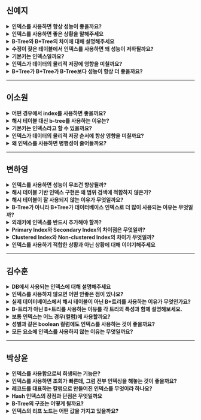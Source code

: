 ## 신예지

<details>
<summary><strong>인덱스를 사용하면 항상 성능이 좋을까요?</strong></summary>

- X

- **INSERT, UPDATE, DELETE 성능 저하**
INDEX 를 생성하게 되면 INSERT, DELETE, UPDATE 쿼리문을 실행할 때 별도의 과정이 추가적으로 발생합니다. INSERT 의 경우 INDEX 에 대한 데이터도 추가해야 하므로 그만큼 성능에 손실이 따릅니다. DELETE 의 경우 INDEX 에 존재하는 값은 삭제하지 않고 사용 안한다는 표시로 남게 됩니다. 따라서 인덱스에서 삭제된 공간이 비효율적으로 관리될 가능성이 있습니다.
- **데이터 특성에 따라 인덱스가 오히려 비효율적일 수 있음**
남/녀 두 가지 값만 존재 → 인덱스를 검색해도 결국 테이블을 다시 조회해야 함(디스크 I/O 증가)

<br>

### **2. 데이터 특성에 따라 인덱스가 비효율적일 수 있음**
- 예를 들어, **성별(남/녀)과 같이 값의 종류가 적은 컬럼**은  
  **인덱스를 검색해도 결국 테이블을 다시 조회해야 하므로 성능이 저하**될 수 있다.  
</details>

<details>
<summary><strong>인덱스를 사용하면 좋은 상황을 말해주세요</strong></summary>

- `WHERE` 절에서 **자주 사용되는 컬럼**  
- **외래키(Foreign Key)가 사용되는 컬럼**  
- `JOIN`에 **자주 사용되는 컬럼**  
</details>

<details>
<summary><strong>B-Tree와 B+Tree의 차이에 대해 설명해주세요</strong></summary>

B-Tree는 내부 노드와 리프 노드에 데이터를 저장하여 검색이 빠르지만, 범위 검색(순차 검색)에 비효율적입니다. 
B+Tree는 리프 노드에만 데이터를 저장하고, 내부 노드는 탐색을 위한 키와 포인터만 유지하여 범위 검색에 최적화되어 있습니다.
</details>

<details>
<summary><strong>수정이 잦은 테이블에서 인덱스를 사용하면 왜 성능이 저하될까요?</strong></summary>

인덱스에는 UPDATE 작업이 따로 없습니다. 

인덱스를 제거하지 않고 '**사용하지 않음**'으로 남겨둔 후 새로운 인덱스를 추가하기 때문에 수정 작업이 많은 경우 2배의 작업이 소요되고 데이터에 비해 과도하게 인덱스 커집니다.

수정이 잦으면 인덱스 트리가 계속 변경되어 유지 비용이 증가하고, 페이지 분할(Split)과 병합(Merge)로 인해 추가적인 성능 저하가 발생할 수 있습니다.
</details>

<details>
<summary><strong>기본키는 인덱스일까요?</strong></summary>

기본키는 인덱스가 될 수 있지만, 기본키가 반드시 인덱스인 것은 아닙니다. 
하지만 일반적으로 기본키 열에는 인덱스가 자동으로 생성되어 기본키의 고유성과 검색성능을 보장하는데 사용됩니다.
</details>

<details>
<summary><strong>인덱스가 데이터의 물리적 저장에 영향을 미칠까요?</strong></summary>

- **클러스터형 인덱스(Clustered Index)**: 인덱스가 데이터의 물리적 저장 순서에 영향을 줌 (MySQL InnoDB의 PK 인덱스).
- **비클러스터형 인덱스(Non-Clustered Index)**: 데이터는 원래 테이블에 있고, 인덱스는 별도로 관리됨.

즉, 클러스터형 인덱스는 데이터의 물리적 정렬에 영향을 미치지만, 비클러스터형 인덱스는 영향을 미치지 않습니다.
</details>

<details>
<summary><strong>B+Tree가 B+Tree가 B-Tree보다 성능이 항상 더 좋을까요?</strong></summary>

아니요. B+Tree는 범위 검색과 정렬에 유리하지만, 특정 키 검색에서는 B-Tree가 더 빠를 수도 있습니다.
</details>

---

## 이소원

<details>
<summary><strong>어떤 경우에서 index를 사용하면 좋을까요?</strong></summary>

1. 검색이 자주 이루어지는 경우 ex) where 에 특정 조건을 사용하는 경우
2. 범위 검색이 많은 경우
3. 정렬이나 그룹화 연산이 자주 발생하는 경우
4. 대량의 데이터가 삽입 / 삭제 되는 경우
5. 고유한 값을 기준으로 데이터 접근이 자주 이루어지는 경우
6. 데이터가 크고 특정 칼럼에 대한 반복적인 조회가 이루어지는 경우 
</details>

<details>
<summary><strong>해시 테이블 대신 b-tree를 사용하는 이유는?</strong></summary>

SELECT 질의의 조건에는 부등호(<>) 연산도 포함이 됩니다. hash table 을 사용하게 된다면 등호(=) 연산이 아닌 부등호 연산의 경우에 문제가 발생합니다. 
따라서 동등 연산(=)에 특화된 hashtable은 데이터베이스의 자료구조로 적합하지 않습니다.
</details>

<details>
<summary><strong>기본키는 인덱스라고 할 수 있을까요?</strong></summary>

아니요.

기본키는 인덱스를 자동으로 생성하지만, 모든 인덱스가 기본키는 아닙니다. 기본키는 데이터의 유일성을 보장하는 제약조건이고, 인덱스는 성능 최적화의 도구입니다.

- 기본키는 테이블의 각 행을 유일하게 식별하기 위한 제약조건이자, 자동으로 인덱스가 생성되는 특성을 가집니다.
- 인덱스는 특정 컬럼에 대해 검색 성능을 개선하기 위한 자료구조로, 기본키 외에도 다른 컬럼에도 인덱스를 생성할 수 있습니다.
</details>

<details>
<summary><strong>인덱스가 데이터의 물리적 저장 순서에 항상 영향을 미칠까요?</strong></summary>

항상 x

데이터가 물리적으로 저장되는 방식은 일반 테이블 방식과 클러스터형 방식에 따라 다릅니다.

- 일반 테이블 방식
    
    대부분 DBMS 방식인 일반 테이블 방식에서는 별도의 인덱스를 생성하고, 별도의 인덱스 테이블로 만들어 실제 데이터를 참조하기 때문에 실제 테이블의 물리적 저장 위치에 영향을 미치지 않습니다.
    
- 클러스터형 인덱스
    - primary key에 인덱스를 적용 → primary key 값이 비슷한 레코드끼리 묶어서 저장
    (primary key는 행마다 고유한 값을 가지고 null 값을 가질 수 x)
    - 인덱스가 적용된 primary key 속성에 대해 물리적 위치 저장
    - 따라서 이때는 Primary 키 값이 변하게 되면 속성 값이 변하여 물리적 위치가 변경된다.
</details>

<details>
<summary><strong>왜 인덱스를 사용하면 병행성이 줄어들까요?</strong></summary>

**왜 인덱스를 사용하면 병행성이 줄어드나요?**  
인덱스를 사용하면 병행성이 줄어드는 이유는 인덱스 갱신 작업이 동시에 일어날 때 동기화 문제가 발생하기 때문입니다.

1. 인덱스 수정: 데이터가 삽입, 삭제, 업데이트 될 때, 인덱스도 함께 수정되어야 합니다. 이 과정에서 데이터와 인덱스를 동시에 수정하는 작업이 일어나는데, 여러 트랜잭션이 동시에 인덱스를 수정하려 할 때 락(lock)이 걸려서 다른 트랜잭션들이 기다려야 할 수 있습니다.
2. 락 경합: 인덱스는 특정 키 값에 대해 정렬된 구조로 유지되기 때문에, 여러 트랜잭션이 동시에 같은 인덱스 페이지를 수정하려고 하면, 해당 페이지에 락이 걸려 다른 트랜잭션이 대기해야 합니다. 이로 인해 동시에 작업을 처리할 수 있는 병행성이 떨어집니다.

따라서, 인덱스를 사용하면 성능이 향상되지만, 동시에 데이터 수정에 관련된 락 경합이 발생하여 병행성이 줄어드는 현상이 생깁니다.
</details>

---

## 변하영

<details>
<summary><strong>인덱스를 사용하면 성능이 무조건 향상될까?</strong></summary>

아닙니다. 

인덱스는 읽기 성능은 향상시키지만, 쓰기 성능을 저하시킬 수 있습니다. 인덱스는 데이터가 변경될 때 같이 갱신되어야 하기 때문입니다. 

또한, 데이터 중복도가 높거나 데이터의 양이 작은 테이블에서는 풀 테이블 스캔이 더 효율적일 수 있습니다.  
</details>

<details>
<summary><strong>해시 테이블 기반 인덱스 구현은 왜 범위 검색에 적합하지 않은가?</strong></summary>

내부적으로 해시 함수가 적용된 값만 저장되어 있고 데이터가 정렬되어 있지 않으므로 연속된 데이터 검색이 불가능합니다. 
</details>

<details>
<summary><strong>해시 테이블이 잘 사용되지 않는 이유가 무엇일까요?</strong></summary>
  
해시 함수의 특성상 속성 값을 그대로 검색해야 해서 검색하려는 값을 온전히 입력할때만 사용할 수 있습니다. 
</details>

<details>
<summary><strong>B-Tree가 아니라 B+Tree가 데이터베이스 인덱스로 더 많이 사용되는 이유는 무엇일까?</strong></summary>

B-Tree는 모든 노드에 데이터를 저장하지만, B+Tree는 단말 노드에만 데이터를 저장합니다. 
또한, B+Tree는 단말 노드끼리 연결 리스트로 연결되어 있어 범위 검색이 빠릅니다 .
</details>

<details>
<summary><strong>외래키에 인덱스를 반드시 추가해야 할까?</strong></summary>

반드시 그런 것은 아니지만, JOIN 연산이나 참조 무결성 검사를 빠르게 수행하려면 인덱스를 추가하는 것이 좋습니다. 

부모 테이블에서 자식 테이블을 조회할 일이 많다면, 외래키 컬럼에 인덱스를 추가했을 때 성능이 향상됩니다.
</details>

<details>
<summary><strong>Primary Index와 Secondary Index의 차이점은 무엇일까?</strong></summary>

Primary Index는 primary key에 자동으로 생성되는 인덱스이며, 테이블 당 하나만 존재합니다.

반면에 Secondary Index는 다른 컬럼에 수동으로 생성하는 것으로, 여러 개 만들 수 있습니다.
</details>

<details>
<summary><strong>Clustered Index와 Non-clustered Index의 차이가 무엇일까?</strong></summary>

clustered Index는 인덱스가 적용된 컬럼 값에 따라 데이터가 물리적으로 정렬됩니다. 즉, 레코드의 실제 저장 순서가 인덱스 순서와 일치합니다. 

반면에, non-clustered Index는 별도의 인덱스 테이블을 만들어 실제 데이터 테이블의 행을 참조합니다. 

이 때문에 clustered Index는 데이터가 많을수록 성능이 좋지만, 변경이 자주 발생하면 정렬 유지 비용이 큽니다.
![image](https://github.com/user-attachments/assets/049a8574-3f1b-4dcf-8292-d421692fd42f)
![image](https://github.com/user-attachments/assets/3bf0ef13-22a3-4e9c-b1cb-7808e915cde9)


</details>

<details>
<summary><strong>인덱스를 사용하기 적합한 상황과 아닌 상황에 대해 이야기해주세요</strong></summary>

인덱스를 사용하기 좋은 경우는 where절에서 자주 사용하는 column일 때, 외래키가 사용되는 column일 때, join에 자주 사용되는 column일 때가 있습니다. 

반면에 인덱스 사용을 피해야 하는 경우는 데이터 중복도가 높은 column일 때, DML이 자주 일어나는 column일 때가 있습니다.
</details>

---

## 김수훈

<details>
<summary><strong>DB에서 사용되는 인덱스에 대해 설명해주세요</strong></summary>

인덱스는 테이블을 처음부터 끝까지 검색하지 않고, 미리 정렬된 자료구조를 검색해서 해당 데이터의 테이블 위치를 빠르게 찾는 방법입니다. 
책의 색인과 유사한 개념으로, 원하는 정보를 빠르게 찾기 위한 데이터베이스의 핵심 구조입니다.
</details>

<details>
<summary><strong>인덱스를 사용하지 않으면 어떤 안좋은 점이 있나요?</strong></summary>

인덱스를 사용하지 않으면 데이터 레코드들이 순서 없이 저장되기 때문에, 특정 데이터를 찾기 위해 Full Scan 방식을 사용해야 합니다. 
이 경우 데이터베이스는 테이블의 모든 레코드를 하나씩 검사해야 하므로, 특히 대용량 테이블에서는 쿼리 성능이 현저히 저하됩니다. 
데이터가 많을수록 검색 시간은 선형적으로 증가하게 됩니다.

</details>

<details>
<summary><strong>실제 데이터베이스에서 해시 테이블이 아닌 B+트리를 사용하는 이유가 무엇인가요?</strong></summary>

O(1)로 접근할 수 있는 또 다른 테이블인 Hash Table을 쓰지 않는 이유는, 
Hash Table은 동등(=)연산에 특화 되어 있지만 데이터베이스에서는 부등호 연산이 자주 사용되기 때문에 적합하지 않습니다.
</details>

<details>
<summary><strong>B-트리가 아닌 B+트리를 사용하는 이유를 각 트리의 특성과 함께 설명해보세요.</strong></summary>

B-tree는 모든 노드에 key와 data를 담지만 B+ tree는 내부 노드에는 key만 담아두고, 리프 노드에만 key와 data를 저장하며 리프 노드끼리는 linked list를 사용합니다. 

따라서 B-tree는 범위 검색 시 모든 노드를 검사해야 할 수도 있습니다. 

반면에 B+ Tree는 리프노드에 모든 데이터가 있으므로 한 번의 선형 탐색만 하면 되기에 B+트리를 사용합니다.
</details>

<details>
<summary><strong>보통 인덱스는 어느 경우(컬럼)에 사용할까요?</strong></summary>

- 규모가 큰 테이블
- 특정 열에 대해 많은 종류의 값을 가지고 있는 컬럼(Cardinality가 높은 컬럼)
- 조인 연산의 성능을 향상시키기 위해 외래 키에 인덱스를 사용
</details>

<details>
<summary><strong>성별과 같은 boolean 컬럼에도 인덱스를 사용하는 것이 좋을까요?</strong></summary>
  
그렇지 않습니다. 
인덱스는 특정 열에 대해 중복이 적은, 즉 cardinality가 높은 컬럼에 사용하는 것이 좋기 때문에 값이 2개밖에 존재하지 않는 해당 경우에는 적절하지 않습니다.
</details>

<details>
<summary><strong>모든 요소에 인덱스를 사용하지 않는 이유는 무엇일까요?</strong></summary>

**모든 컬럼에 인덱스를 걸면 성능이 저하될 수 있음**  

첫번째로, DB 리소스와 메모리 자원을 낭비하게 됩니다.

모든 요소에 인덱스를 걸 경우 DB에서의 추가 쓰기 작업과 추가 메모리 공간이 필요하게 되고, 사용하지 않는 인덱스에 의한 메모리 점유도 일어나게 됩니다.

두번째로, 인덱스의 단점인 정렬상태를 유지해야하는 점에서 DB성능을 저하시킵니다.

데이터의 생성, 변경작업이 일어날 때 INDEX값을 재정렬해야하고, 원본테이블과 index테이블 두 군데를 수정하고 재정렬해야하므로 DB에 악영향을 미치게 됩니다.
</details>

---

## 박상윤

<details>
<summary><strong>인덱스를 사용함으로써 희생되는 기능은?</strong></summary>

INSERT, UPDATE, DELETE 데이터를 추가 및 삭제할때마다 인덱스 재정렬이 필요
</details>

<details>
<summary><strong>인덱스를 사용하면 조회가 빠른데, 그럼 전부 인덱싱을 해놓는 것이 좋을까요?</strong></summary>

전부 인덱스로 생성하면 데이터 저장 성능이 떨어지고 인덱스의 크기가 비대해져 역효과를 불러일으킬 수 있습니다. 
</details>

<details>
<summary><strong>레코드를 대표하는 칼럼으로 만들어진 인덱스를 무엇이라 하나요?</strong></summary>

프라이머리 키
</details>

<details>
<summary><strong>Hash 인덱스의 장점과 단점은 무엇일까요</strong></summary>

Hash 인덱스 알고리즘은 칼럼의 값으로 해시값을 계산해서 인덱싱하는 알고리즘으로, 매우 빠른 검색을 지원하지만, 
데이터 값을 변형해서 인덱싱하기 때문에 값의 일부만 검색하거나 범위를 검색할 때는 해시 인덱스를 사용할 수 없습니다.
</details>

<details>
<summary><strong>B-Tree의 구조는 어떻게 될까요?</strong></summary>

**최상위에 하나의 루트 노드**가 존재하고 **그 하위에 자식 노드**가 붙어 있는 형태입니다.

트리 구조의 가장 하위에 있는 노드를 **리프 노드**라고 하고, 트리 구조에서 루트 노드도 아니고 리프 노드도 아닌 중간의 노드를 **브랜치 노드라**고 합니다.
</details>

<details>
<summary><strong>인덱스의 리프 노드는 어떤 값을 가지고 있을까요?</strong></summary>

실제 데이터 레코드를 찾아가기 위한 주소값을 가지고 있습니다.
</details>

